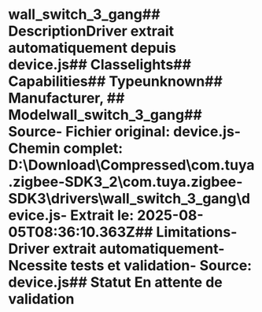 # wall_switch_3_gang##  DescriptionDriver extrait automatiquement depuis device.js##  Classelights##  Capabilities##  Typeunknown##  Manufacturer, ##  Modelwall_switch_3_gang##  Source- **Fichier original**: device.js- **Chemin complet**: D:\Download\Compressed\com.tuya.zigbee-SDK3_2\com.tuya.zigbee-SDK3\drivers\wall_switch_3_gang\device.js- **Extrait le**: 2025-08-05T08:36:10.363Z##  Limitations- Driver extrait automatiquement- Ncessite tests et validation- Source: device.js##  Statut En attente de validation